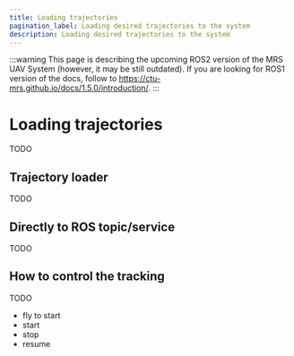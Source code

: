 ```yaml
---
title: Loading trajectories
pagination_label: Loading desired trajectories to the system
description: Loading desired trajectories to the system
---
```


:::warning
This page is describing the upcoming ROS2 version of the MRS UAV System (however, it may be still outdated). If you are looking for ROS1 version of the docs, follow to https://ctu-mrs.github.io/docs/1.5.0/introduction/.
:::

# Loading trajectories

TODO

## Trajectory loader

TODO

## Directly to ROS topic/service

TODO

## How to control the tracking

TODO
* fly to start
* start
* stop
* resume
